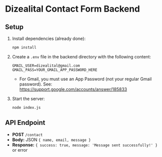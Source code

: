 # Dizealital Contact Form Backend

## Setup

1. Install dependencies (already done):
   ```bash
   npm install
   ```

2. Create a `.env` file in the backend directory with the following content:
   ```env
   GMAIL_USER=dizealital@gmail.com
   GMAIL_PASS=YOUR_GMAIL_APP_PASSWORD_HERE
   ```
   - For Gmail, you must use an App Password (not your regular Gmail password). See: https://support.google.com/accounts/answer/185833

3. Start the server:
   ```bash
   node index.js
   ```

## API Endpoint
- **POST** `/contact`
- **Body:** JSON `{ name, email, message }`
- **Response:** `{ success: true, message: 'Message sent successfully!' }` or error

